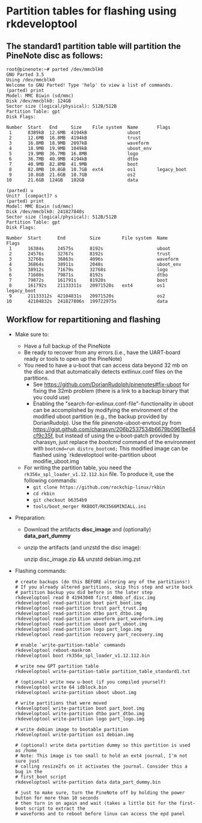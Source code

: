 # Partition tables for flashing using rkdeveloptool

## The standard1 partition table will partition the PineNote disc as follows:

	root@pinenote:~# parted /dev/mmcblk0
	GNU Parted 3.5
	Using /dev/mmcblk0
	Welcome to GNU Parted! Type 'help' to view a list of commands.
	(parted) print
	Model: MMC Biwin (sd/mmc)
	Disk /dev/mmcblk0: 124GB
	Sector size (logical/physical): 512B/512B
	Partition Table: gpt
	Disk Flags:

	Number  Start   End     Size    File system  Name       Flags
	 1      8389kB  12.6MB  4194kB               uboot
	 2      12.6MB  16.8MB  4194kB               trust
	 3      16.8MB  18.9MB  2097kB               waveform
	 4      18.9MB  19.9MB  1049kB               uboot_env
	 5      19.9MB  36.7MB  16.8MB               logo
	 6      36.7MB  40.9MB  4194kB               dtbo
	 7      40.9MB  82.8MB  41.9MB               boot
	 8      82.8MB  10.8GB  10.7GB  ext4         os1        legacy_boot
	 9      10.8GB  21.6GB  10.7GB               os2
	10      21.6GB  124GB   102GB                data

	(parted) u
	Unit?  [compact]? s
	(parted) print
	Model: MMC Biwin (sd/mmc)
	Disk /dev/mmcblk0: 241827840s
	Sector size (logical/physical): 512B/512B
	Partition Table: gpt
	Disk Flags:

	Number  Start      End         Size        File system  Name       Flags
	 1      16384s     24575s      8192s                    uboot
	 2      24576s     32767s      8192s                    trust
	 3      32768s     36863s      4096s                    waveform
	 4      36864s     38911s      2048s                    uboot_env
	 5      38912s     71679s      32768s                   logo
	 6      71680s     79871s      8192s                    dtbo
	 7      79872s     161791s     81920s                   boot
	 8      161792s    21133311s   20971520s   ext4         os1        legacy_boot
	 9      21133312s  42104831s   20971520s                os2
	10      42104832s  241827806s  199722975s               data


## Workflow for repartitioning and flashing

* Make sure to:
	* Have a full backup of the PineNote
	* Be ready to recover from any errors (i.e., have the UART-board ready or
	  tools to open up the PineNote)
	* You need to have a u-boot that can access data beyond 32 mb on the disc and that automatically detects extlinux.conf files on the partitions.
	  * See https://github.com/DorianRudolph/pinenotes#fix-uboot for fixing the 32mb problem (there is a link to a backup binary that you could use)
	  * Enabling the "search-for-exlinux.conf-file"-functionality in uboot can be accomplished by modifying the environment of the modified uboot partition (e.g., the backup provided by DorianRudolp). Use the file pinenote-uboot-envtool.py from  https://gist.github.com/charasyn/206b2537534b6679b0961be64cf9c35f, but instead of using the u-boot-patch provided by charasyn, just replace the *bootcmd* command of the environment with `bootcmd=run distro_bootcmd;` This modified image can be flashed using `rkdeveloptool write-partition uboot modifie_uboot.img
	* For writing the partition table, you need the `rk356x_spl_loader_v1.12.112.bin` file. To produce it, use the following commands:
    	* `git clone https://github.com/rockchip-linux/rkbin`
    	* `cd rkbin`
    	* `git checkout b6354b9`
    	* `tools/boot_merger RKBOOT/RK3566MINIALL.ini`

* Preparation:
	* Download the artifacts **disc_image** and (optionally) **data_part_dummy**
	* unzip the artifacts (and unzstd the disc image):
	
		unzip disc_image.zip && unzstd debian.img.zst

* Flashing commands:

	  # create backups (do this BEFORE altering any of the partitions!)
	  # If you already altered partitions, skip this step and write back
	  # partition backup you did before in the later step
	  rkdeveloptool read 0 41943040 first_40mb_of_disc.img
	  rkdeveloptool read-partition boot part_boot.img
	  rkdeveloptool read-partition trust part_trust.img
	  rkdeveloptool read-partition dtbo part_dtbo.img
	  rkdeveloptool read-partition waveform part_waveform.img
	  rkdeveloptool read-partition uboot part_uboot.img
	  rkdeveloptool read-partition logo part_logo.img
	  rkdeveloptool read-partition recovery part_recovery.img

	  # enable `write-partition-table` commands
	  rkdeveloptool reboot-maskrom
	  rkdeveloptool boot rk356x_spl_loader_v1.12.112.bin

	  # write new GPT partition table
	  rkdeveloptool write-partition-table partition_table_standard1.txt

	  # (optional) write new u-boot (if you compiled yourself)
	  rkdeveloptool write 64 idblock.bin
	  rkdeveloptool write-partition uboot uboot.img

	  # write partitions that were moved
	  rkdeveloptool write-partition boot part_boot.img
	  rkdeveloptool write-partition dtbo part_dtbo.img
	  rkdeveloptool write-partition logo part_logo.img

	  # write debian image to bootable partition
	  rkdeveloptool write-partition os1 debian.img

	  # (optional) write data partition dummy so this partition is used as /home
	  # Note: This image is too small to hold an ext4 journal, I'm not sure just
	  # calling resize2fs on it activates the journal. Consider this a bug in the
	  # first_boot script
	  rkdeveloptool write-partition data data_part_dummy.bin

	  # just to make sure, turn the PineNote off by holding the power button for more than 10 seconds
	  # then turn in on again and wait (takes a little bit for the first-boot script to extract the
	  # waveforms and to reboot before linux can access the epd panel
